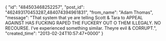  {
   "id": "484503468252257",
   "post_id": "462493170453287_484074394961831",
   "from_name": "Adam Thomas",
   "message": "That system that ye are telling Scott & Tara to APPEAL AGAINST HAS FUCKING RAPED THE FUCKERY OUT O THEM ILLEGALY. NO RECOURSE. I've experienced something similar.  Theyre evil & CORRUPT.",
   "created_time": "2013-02-24T10:57:47+0000"
 }
